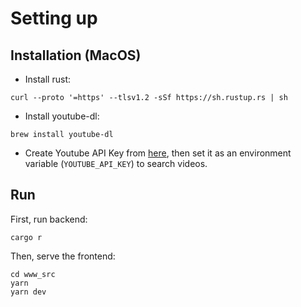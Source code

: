 # Setting up

## Installation (MacOS)

- Install rust:

```shell
curl --proto '=https' --tlsv1.2 -sSf https://sh.rustup.rs | sh
```

- Install youtube-dl:

```shell
brew install youtube-dl
```

- Create Youtube API Key from [here](https://console.developers.google.com/apis/credentials/wizard),
then set it as an environment variable (`YOUTUBE_API_KEY`) to search videos.

## Run

First, run backend:

```shell
cargo r
```

Then, serve the frontend:

```shell
cd www_src
yarn
yarn dev
```
